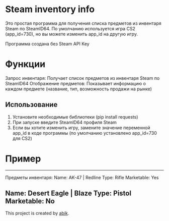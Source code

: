 # Steam inventory info
Это простая программа для получения списка предметов из инвентаря Steam по SteamID64. По умолчанию используется игра CS2 (app_id=730), но вы можете изменить app_id на другую игру.

Программа создана без Steam API Key

# Функции
Запрос инвентаря: Получает список предметов из инвентаря Steam по SteamID64
Отображение предметов: Показывает информацию о каждом предмете (название, тип, возможность продажи на рынке)
## Использование
1. Установите необходимые библиотеки (pip install requests)
2. При запуске введите SteamID64 профиля Steam
3. Если вы хотите изменить игру, замените значение переменной app_id в коде программы (по умолчанию установлено app_id=730 для CS2)

# Пример
---
Предметы инвентаря:
Name: AK-47 | Redline
Type: Rifle
Marketable: Yes

Name: Desert Eagle | Blaze
Type: Pistol
Marketable: No
---


This project is created by [abik](https://github.com/BoG3mey).
